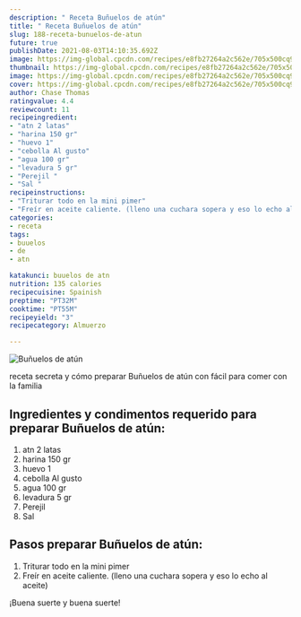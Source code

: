 ```yaml
---
description: " Receta Buñuelos de atún"
title: " Receta Buñuelos de atún"
slug: 188-receta-bunuelos-de-atun
future: true
publishDate: 2021-08-03T14:10:35.692Z
image: https://img-global.cpcdn.com/recipes/e8fb27264a2c562e/705x500cq90/bunuelos-de-atun-foto-principal.jpg
thumbnail: https://img-global.cpcdn.com/recipes/e8fb27264a2c562e/705x500cq90/bunuelos-de-atun-foto-principal.jpg
image: https://img-global.cpcdn.com/recipes/e8fb27264a2c562e/705x500cq90/bunuelos-de-atun-foto-principal.jpg
cover: https://img-global.cpcdn.com/recipes/e8fb27264a2c562e/705x500cq90/bunuelos-de-atun-foto-principal.jpg
author: Chase Thomas
ratingvalue: 4.4
reviewcount: 11
recipeingredient:
- "atn 2 latas"
- "harina 150 gr"
- "huevo 1"
- "cebolla Al gusto"
- "agua 100 gr"
- "levadura 5 gr"
- "Perejil "
- "Sal "
recipeinstructions:
- "Triturar todo en la mini pimer"
- "Freír en aceite caliente. (lleno una cuchara sopera y eso lo echo al aceite)"
categories:
- receta
tags:
- buuelos
- de
- atn

katakunci: buuelos de atn 
nutrition: 135 calories
recipecuisine: Spainish
preptime: "PT32M"
cooktime: "PT55M"
recipeyield: "3"
recipecategory: Almuerzo

---
```



![Buñuelos de atún](https://img-global.cpcdn.com/recipes/e8fb27264a2c562e/705x500cq90/bunuelos-de-atun-foto-principal.jpg)

receta secreta y cómo preparar Buñuelos de atún con fácil para comer con la familia

<!--inarticleads1-->

## Ingredientes y condimentos requerido para preparar Buñuelos de atún:

1. atn 2 latas
1. harina 150 gr
1. huevo 1
1. cebolla Al gusto
1. agua 100 gr
1. levadura 5 gr
1. Perejil 
1. Sal 



<!--inarticleads2-->

## Pasos preparar Buñuelos de atún:

1. Triturar todo en la mini pimer
1. Freír en aceite caliente. (lleno una cuchara sopera y eso lo echo al aceite)



¡Buena suerte y buena suerte!

